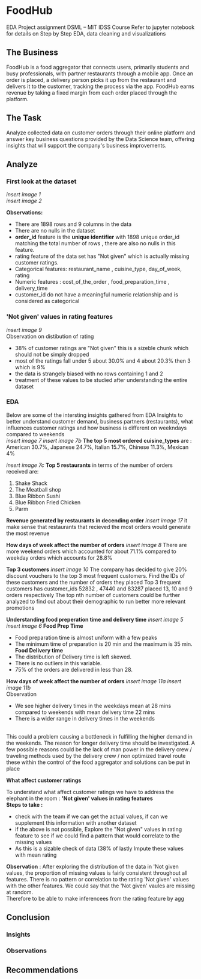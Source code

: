# FoodHub 
EDA Project assignment DSML – MIT IDSS Course 
Refer to jupyter notebook for details on Step by Step EDA, data cleaning and visualizations

## The Business
FoodHub is a food aggregator that connects users, primarily students and busy professionals, with partner restaurants through a mobile app. Once an order is placed, a delivery person picks it up from the restaurant and delivers it to the customer, tracking the process via the app. FoodHub earns revenue by taking a fixed margin from each order placed through the platform.

## The Task
Analyze collected data on customer orders through their online platform and answer key business questions provided by the Data Science team, offering insights that will support the company's business improvements.

## Analyze 

### First look at the dataset 
*insert image 1*<br>
*insert image 2*<br>

**Observations:**
*	There are 1898 rows and 9 columns in the data
*	There are no nulls in the dataset
*	**order_id** feature is the **unique identifier** with 1898 unique order_id matching the total number of rows , there are also no nulls in this feature.
*	rating feature of the data set has "Not given" which is actually missing customer ratings. 
*	Categorical features: restaurant_name , cuisine_type, day_of_week, rating
* Numeric features : cost_of_the_order , food_preparation_time ,  delivery_time 
*	customer_id do not have a meaningful numeric relationship and is considered as categorical

### 'Not given' values in rating features
*insert image 9*<br>
Observation on distibution of rating
*   38% of customer ratings are "Not given" this is a sizeble chunk which should not be simply dropped
*   most of the ratings fall under 5 about 30.0% and 4 about 20.3% then 3 which is 9%
*   the data is strangely biased with no rows containing 1 and 2
*   treatment of these values to be studied after understanding the entire dataset

### EDA 
Below are some of the intersting insights gathered from EDA 
Insights to better understand customer demand, business partners (restaurants), what influences customer ratings and how business is different on weekndays compared to weekends<br>
*insert image 7*
*insert image 7b*
**The top 5 most ordered cuisine_types** are : American 30.7%, Japanese 24.7%, Italian 15.7%, Chinese 11.3%, Mexican 4%

*insert image 7c*
**Top 5 restaurants** in terms of the number of orders received are: 
1. Shake Shack 
2. The Meatball shop 
3. Blue Ribbon Sushi 
4. Blue Ribbon Fried Chicken 
5. Parm

**Revenue generated by restaurants in decending order**
*insert image 17*
it make sense that restaurants that recieved the most orders would generate the most revenue

**How days of week affect the number of orders**
*insert image 8*
There are more weekend orders which accounted for about 71.1% compared to weekday orders which accounts for 28.8%

**Top 3 customers**
*insert image 10*
The company has decided to give 20% discount vouchers to the top 3 most frequent customers. Find the IDs of these customers and the number of orders they placed
Top 3 frequent customers has customer_ids 52832 , 47440 and 83287 placed 13, 10 and 9 orders respectively
The top nth number of customers could be further analyzed to find out about their demographic to run better more relevant promotions 

**Understanding food preperation time and delivery time**
*insert image 5*
*insert image 6*
**Food Prep Time**
*   Food preparation time is almost uniform with a few peaks
*   The minimum time of preparation is 20 min and the maximum is 35 min.
**Food Delivery time** 
*   The distribution of Delivery time is left skewed.
*   There is no outliers in this variable.
*   75% of the orders are delivered in less than 28.

**How days of week affect the number of orders**
*insert image 11a*
*insert image 11b*
<br>
Observation<br>
* We see higher delivery times in the weekdays mean at 28 mins compared to weekends with mean delivery time 22 mins
* There is a wider range in delivery times in the weekends
<br>
This could a problem causing a bottleneck in fulfilling the higher demand in the weekends. The reason for longer delivery time should be investigated.
A few possible reasons could be the lack of man power in the delivery crew / traveling methods used by the delivery crew / non optimized travel route these within the control of the food aggregator and solutions can be put in place 

**What affect customer ratings**

To understand what affect customer ratings we have to address the elephant in the room : **'Not given' values in rating features** <br>
**Steps to take :**
* check with the team if we can get the actual values, if can we supplement this information with another dataset
* if the above is not possible, Explore the "Not given" values in rating feature to see if we could find a pattern that would correlate to the missing values
* As this is a sizable check of data (38% of lastly Impute these values with mean rating 

**Observation** : After exploring the distribution of the data in 'Not given values, the  proportion of missing values is fairly consistent throughout all features. There is no pattern or correlation to the rating 'Not given' values with the other features. We could say that the 'Not given' vaules are missing at random. <br>
Therefore to be able to make inferencees from the rating feature by agg

## Conclusion
### Insights 
### Observations 
## Recommendations 


